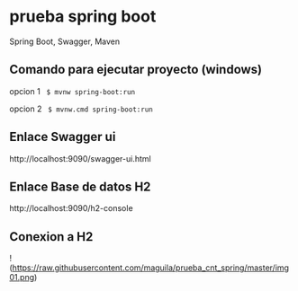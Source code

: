 # prueba spring boot
Spring Boot, Swagger, Maven


## Comando para ejecutar proyecto (windows)
opcion 1 `` $ mvnw spring-boot:run`` 

opcion 2 `` $ mvnw.cmd spring-boot:run`` 

## Enlace Swagger ui
http://localhost:9090/swagger-ui.html

## Enlace Base de datos H2
http://localhost:9090/h2-console

## Conexion a H2
!(https://raw.githubusercontent.com/maguila/prueba_cnt_spring/master/img01.png)